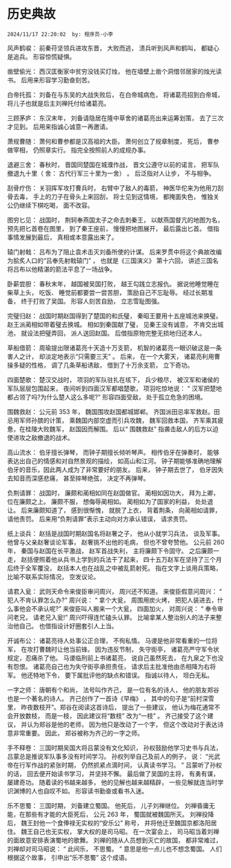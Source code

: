 # 历史典故

`2024/11/17 22:20:02  by: 程序员·小李`

风声鹤唳： 前秦苻坚领兵进攻东晋， 大败而逃， 溃兵听到风声和鹤叫， 都疑心是追兵。 形容惊慌疑惧。

凿壁偷光： 西汉匡衡家中贫穷没钱买灯烛， 他在墙壁上凿个洞借邻居家的烛光读
书。 后用来形容学习勤奋刻苦。

白帝托孤： 刘备在与东吴的大战失败后， 在白帝城病危， 将诸葛亮招到白帝城，将儿子也就是后主刘禅托付给诸葛亮。

三顾茅庐： 东汉末年， 刘备请隐居在隆中草舍的诸葛亮出来运筹划策， 去了三次才见到。 后用来指诚心诚意一再邀请。

萧规曹随： 萧何和曹参都是汉高祖的大臣。 萧何创立了规章制度， 死后， 曹参做宰相， 仍照章实行。 指完全按照前人的成规办事。

退避三舍： 春秋时， 晋国同楚国在城濮作战， 晋文公遵守以前的诺言， 把军队撤退九十里（ 舍： 古代行军三十里为一舍） 。 后泛指对人让步， 不与相争。

刮骨疗伤： 关羽挥军攻打曹兵时， 右臂中了敌人的毒箭， 神医华佗来为他用刀刮骨去毒， 手上的刀子在骨头上来回刮， 将士见到这情境， 都掩面失色， 惟独关公仍继续下棋吃喝， 面不改容。

图穷匕见： 战国时， 荆轲奉燕国太子之命去刺秦王， 以献燕国督亢的地图为名，预先把匕首卷在图里， 到了秦王座前， 慢慢把地图展开， 最后露出匕首。 借指事情发展到最后， 真相或本意露出来了。

辕门射戟： 吕布为了阻止袁术击灭刘备所使的计谋。 后来罗贯中将这个典故改编为脍炙人口的“吕奉先射戟辕门” ， 也就是《三国演义》 第十六回， 讲述三国名将吕布以他精湛的箭法平息了一场战争。

卧薪尝胆： 春秋末年， 越国被吴国打败， 越王勾践立志报仇。 据说他睡觉睡在柴草上头， 吃饭、 睡觉前都要尝一尝苦胆， 策励自己不忘耻辱。 经过长期准备， 终于打败了吴国。 形容人刻苦自励， 立志雪耻图强。

完璧归赵： 战国时期赵国得到了楚国的和氏璧， 秦昭王要用十五座城池来换璧。赵王派蔺相如带着璧去换城。 相如到秦国献了璧， 见秦王没有诚意， 不肯交出城池， 就设法把璧弄回， 派人送回赵国。 后借指原物完整无损地归还本人。

草船借箭： 周瑜提出限诸葛亮十天造十万支箭， 机智的诸葛亮一眼识破这是一条害人之计， 却淡定地表示“只需要三天” 。 后来， 在一个大雾天， 诸葛亮利用曹操多疑的性格， 调了几条草船诱敌， 借到了十万余支箭， 立下奇功。

四面楚歌： 楚汉交战时， 项羽的军队驻扎在垓下， 兵少粮尽， 被汉军和诸侯的军队层层包围起来， 夜间听到四面汉军都唱楚歌， 项羽吃惊地说： “ 汉军把楚地都占领了吗?为什么楚人这么多呢?” 形容四面受敌， 处于孤立危急的困境。

围魏救赵： 公元前 353 年， 魏国围攻赵国都城邯郸。 齐国派田忌率军救赵。田忌用军师孙膑的计策， 乘魏国内部空虚而引兵攻魏， 魏军回救本国， 齐军乘其疲惫，在桂陵大败魏军， 赵国因而解围。 后以“ 围魏救赵” 指袭击敌人的后方以迫使进攻之敌撤退的战术。

高山流水： 伯牙擅长弹琴， 而钟子期擅长倾听琴声。 相传伯牙在弹奏时， 能够表达出自己的情感和对自然景观的描绘， 如高山和江河。 钟子期能够准确地理解伯牙的音乐，因此两人成为了非常要好的朋友。 后来， 钟子期去世了， 伯牙因失去知音而深感悲痛， 甚至摔琴绝弦， 决定不再弹琴。

负荆请罪： 战国时， 廉颇和蔺相如同在赵国做官。 蔺相如因功大， 拜为上卿， 位在廉颇之上。 廉颇不服， 想侮辱蔺相如。 蔺相如为了国家的利益， 处处退让。 后来廉颇知道了， 感到很惭愧， 就脱了上衣， 背着荆条， 向蔺相如请罪， 请他责罚。 后来用“负荆请罪”表示主动向对方承认错误， 请求责罚。

纸上谈兵： 赵括是战国时期赵国名将赵奢之子， 他从小就学习兵法， 谈及军事。他曾与父亲赵奢谈论军事， 赵奢挑不出他的毛病， 但也不曾夸赞他。 公元前 260 年， 秦国与赵国在长平激战， 赵军首战失利， 主将廉颇下令固守。 之后廉颇一走， 赵括便照着他从兵书上学到的兵法干了起来， 四十五万赵军在坚持了三个月后终于全军覆没， 赵括本人也在战乱之中被乱箭射死。 指在文字上谈用兵策略， 比喻不联系实际情况， 空发议论。

请君入瓮： 武则天命令来俊臣审问周兴， 周兴还不知道。 来俊臣假意问周兴： “ 犯人不肯认罪怎么办?” 周兴说： “ 拿个大瓮， 周围用炭火烤， 把犯人装进去，什么事他会不承认呢?” 来俊臣叫人搬来一个大瓮， 四面加火， 对周兴说： “ 奉令审问老兄， 请老兄入瓮!” 周兴吓得连忙磕头认罪。 比喻拿某人整治别人的法子来整治他自己。 也借指设计好圈套引人上当。

开诚布公： 诸葛亮待人处事公正合理， 不徇私情。 马谡是他非常看重的一位将军， 在攻打曹魏时让他当前锋。 因为违反节制， 失守街亭， 诸葛亮严守军令状规定，忍痛杀了他。 马谡临刑前上书诸葛亮， 说自己虽然死去， 在九泉之下也没有怨恨。 诸葛亮自己也为失守街亭承担责任， 请求后主批准他由丞相降为右将军。 他还特地下令， 要下属批评他的缺点和错误。 指诚以待人， 坦白无私。

一字之师： 唐朝有个和尚， 法号叫作齐己， 是一位有名的诗人， 他的朋友郑谷也是一个著名的诗人。 齐己创作了一首诗《早梅》 ， 其中的句子是“前村深雪里， 昨夜数枝开”。郑谷在阅读这首诗后， 提出了一些建议， 他认为梅花通常不会开放数枝， 而是一枝， 因此建议将“数枝” 改为“一枝” 。 齐己接受了这个建议， 并认为郑谷是他的老师， 因为他只是改动了一个字， 但这个改动对于表达诗意非常重要。 因此， 郑谷被称为齐己的一字之师。

手不释卷： 三国时期吴国大将吕蒙没有文化知识， 孙权鼓励他学习史书与兵法，吕蒙总是推说军队事多没有时间学习。 孙权列举自己及前人的例子， 说： “光武帝在行军作战的紧张时期， 仍然抓紧点滴时间， 认真读书学习。 ” 吕蒙听了孙权的话， 回去便开始读书学习， 并坚持不懈。 最后做了吴国的主将， 有勇有谋， 屡建奇功。 随着读的书越来越多， 他的见解也越来越精辟， 一些见解就连当时学识渊博的人也自叹不如。 形容读书勤奋或看书入迷。

乐不思蜀： 三国时期， 刘备建立蜀国。 他死后， 儿子刘禅继位。 刘禅昏庸无能，在那些有才能的大臣死后， 公元 263 年， 蜀国就被魏国所灭。 刘禅投降后， 魏王封他一个食俸禄无实权的“安乐公” 称号， 并将他迁至魏国京都洛阳居住。 魏王自己也无实权， 掌大权的是司马昭。 在一次宴会上， 司马昭当着刘禅的面故意安排表演蜀地的歌舞。 刘禅的随从人员想到灭亡的故国， 都非常难过， 刘禅却对司马昭说： “ 此间乐， 不思蜀。 ” 意思是他一点儿也不想念蜀国。 人们根据这个故事， 引申出“乐不思蜀” 这个成语。